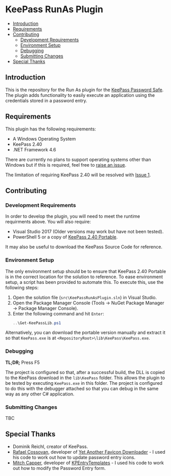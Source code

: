# KeePass RunAs Plugin #

- [Introduction](#introduction)
- [Requirements](#requirements)
- [Contributing](#contributing)
  - [Development Requirements](#development-requirements)
  - [Environment Setup](#environment-setup)
  - [Debugging](#debugging)
  - [Submitting Changes](#submitting-changes)
- [Special Thanks](#special-thanks)

## Introduction ##

This is the repository for the Run As plugin for the [KeePass Password Safe](https://keepass.info/). The plugin adds functionality to easily execute an application using the credentials stored in a password entry.

## Requirements ##

This plugin has the following requirements:

- A Windows Operating System
- KeePass 2.40
- .NET Framework 4.6

There are currently no plans to support operating systems other than Windows but if this is required, feel free to [raise an issue](https://github.com/dale2507/KeePassRunAsPlugin/issues/new).

The limitation of requiring KeePass 2.40 will be resolved with [Issue 1](https://github.com/dale2507/KeePassRunAsPlugin/issues/1).

## Contributing ##

### Development Requirements ###

In order to develop the plugin, you will need to meet the runtime requirments above. You will also require:

- Visual Studio 2017 (Older versions may work but have not been tested).
- PowerShell 5 or a copy of [KeePass 2.40 Portable](https://sourceforge.net/projects/keepass/files/KeePass%202.x/2.40/KeePass-2.40.zip/download).

It may also be useful to download the KeePass Source Code for reference.

### Environment Setup ###

The only environment setup should be to ensure that KeePass 2.40 Portable is in the correct location for the solution to reference. To ease environment setup, a script has been provided to automate this. To execute this, use the following steps:

1. Open the solution file (`src\KeePassRunAsPlugin.sln`) in Visual Studio.
2. Open the Package Manager Console (Tools -> NuGet Package Manager -> Package Manager Console).
3. Enter the following command and hit `Enter`:
    ```powershell
    ..\Get-KeePassLib.ps1
    ```

Alternatively, you can download the portable version manually and extract it so that `KeePass.exe` is at `<RepositoryRoot>\lib\KeePass\KeePass.exe`.

### Debugging ###

**TL;DR;** Press F5

The project is configured so that, after a successful build, the DLL is copied to the KeePass download in the `lib\KeePass` folder. This allows the plugin to be tested by executing `KeePass.exe` in this folder. The project is configured to do this with the debugger attached so that you can debug in the same way as any other C# application.

### Submitting Changes ###

TBC

## Special Thanks ##

- Dominik Reichl, creator of KeePass.
- [Rafael Cossovan](https://github.com/navossoc), developer of [Yet Another Favicon Downloader](https://github.com/navossoc/KeePass-Yet-Another-Favicon-Downloader) - I used his code to work out how to update password entry icons.
- [Mitch Capper](https://github.com/mitchcapper), developer of [KPEntryTemplates](https://github.com/mitchcapper/KPEntryTemplates) - I used his code to work out how to modify the Password Entry form.